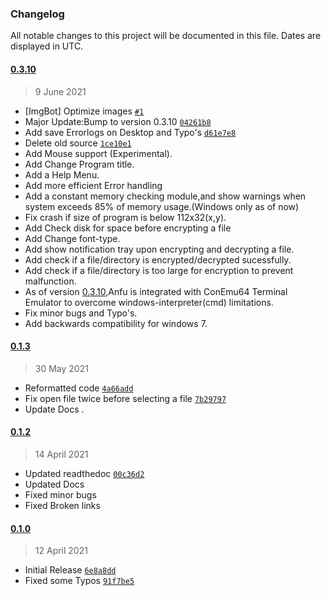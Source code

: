 ### Changelog

All notable changes to this project will be documented in this file. Dates are displayed in UTC.

#### [0.3.10](https://github.com/Justaus3r/Anfu/compare/0.1.3...0.3.10)

> 9 June 2021

- [ImgBot] Optimize images [`#1`](https://github.com/Justaus3r/Anfu/pull/1)
- Major Update:Bump to version 0.3.10 [`04261b8`](https://github.com/Justaus3r/Anfu/commit/04261b8d37d5820baa71eba0af127fa3e1d75da8)
- Add save Errorlogs on Desktop and Typo's [`d61e7e8`](https://github.com/Justaus3r/Anfu/commit/d61e7e8e90a3d255287ecc7d7e690bd62023d171)
- Delete old source [`1ce10e1`](https://github.com/Justaus3r/Anfu/commit/1ce10e1f3e0bb638eabca64d52a3584341168434)
- Add Mouse support (Experimental).
- Add Change Program title. 
- Add a Help Menu.
- Add more efficient Error handling
- Add a constant memory checking module,and show warnings when system exceeds 85% of memory usage.(Windows only as of now)
- Fix crash if size of program is below 112x32(x,y).
- Add Check disk for space before encrypting a file
- Add Change font-type.
- Add show notification tray upon encrypting and decrypting a file.
- Add check if a file/directory is encrypted/decrypted sucessfully.
- Add check if a file/directory is too large for encryption to prevent malfunction.
- As of version [0.3.10](https://github.com/Justaus3r/Anfu/releases/tag/0.3.10),Anfu is integrated with ConEmu64 Terminal Emulator to overcome windows-interpreter(cmd) limitations.
- Fix minor bugs and Typo's.
- Add backwards compatibility for windows 7.
#### [0.1.3](https://github.com/Justaus3r/Anfu/compare/0.1.2...0.1.3)

> 30 May 2021

- Reformatted code [`4a66add`](https://github.com/Justaus3r/Anfu/commit/4a66addeef0b9cddb3eb39274df267b708631912)
- Fix open file twice before selecting a file [`7b29797`](https://github.com/Justaus3r/Anfu/commit/7b297973511354b0bdac17a3ba912f22380ec30c)
- Update Docs .

#### [0.1.2](https://github.com/Justaus3r/Anfu/compare/0.1...0.1.2)

> 14 April 2021

- Updated readthedoc [`00c36d2`](https://github.com/Justaus3r/Anfu/commit/00c36d2ad4798ca52c4a518a9d161914dc42e7dd)
- Updated Docs
- Fixed minor bugs
- Fixed Broken links

#### [0.1.0](https://github.com/Justaus3r/Anfu/releases/tag/0.1)

> 12 April 2021

- Initial Release [`6e8a8dd`](https://github.com/Justaus3r/Anfu/commit/6e8a8dd17b37e060e39ef289d95c7253f0cb6640)
- Fixed some Typos [`91f7be5`](https://github.com/Justaus3r/Anfu/commit/91f7be5b8d9fc3741b3f1daa29faadff71c51847)
